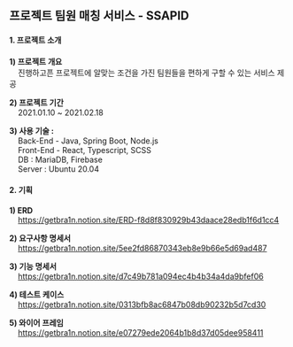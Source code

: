 ## 프로젝트 팀원 매칭 서비스 - SSAPID


#### 1. 프로젝트 소개
**1) 프로젝트 개요**  
&nbsp;&nbsp;&nbsp;&nbsp;진행하고픈 프로젝트에 알맞는 조건을 가진 팀원들을 편하게 구할 수 있는 서비스 제공

**2) 프로젝트 기간**  
&nbsp;&nbsp;&nbsp;&nbsp;2021.01.10 ~ 2021.02.18

**3) 사용 기술 :**  
&nbsp;&nbsp;&nbsp;&nbsp;Back-End - Java, Spring Boot, Node.js  
&nbsp;&nbsp;&nbsp;&nbsp;Front-End - React, Typescript, SCSS  
&nbsp;&nbsp;&nbsp;&nbsp;DB : MariaDB, Firebase  
&nbsp;&nbsp;&nbsp;&nbsp;Server : Ubuntu 20.04  

#### 2. 기획
**1) ERD**  
&nbsp;&nbsp;&nbsp;&nbsp;https://getbra1n.notion.site/ERD-f8d8f830929b43daace28edb1f6d1cc4

**2) 요구사항 명세서**  
&nbsp;&nbsp;&nbsp;&nbsp;https://getbra1n.notion.site/5ee2fd86870343eb8e9b66e5d69ad487 

**3) 기능 명세서**  
&nbsp;&nbsp;&nbsp;&nbsp;https://getbra1n.notion.site/d7c49b781a094ec4b4b34a4da9bfef06

**4) 테스트 케이스**  
&nbsp;&nbsp;&nbsp;&nbsp;https://getbra1n.notion.site/0313bfb8ac6847b08db90232b5d7cd30

**5) 와이어 프레임**  
&nbsp;&nbsp;&nbsp;&nbsp;https://getbra1n.notion.site/e07279ede2064b1b8d37d05dee958411
